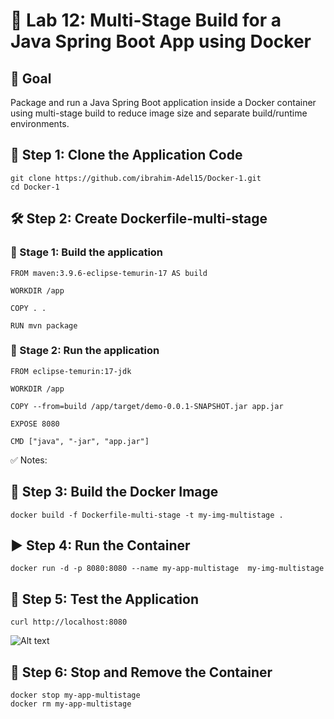 # 📘 Lab 12: Multi-Stage Build for a Java Spring Boot App using Docker

## 📌 Goal
Package and run a Java Spring Boot application inside a Docker container using multi-stage build to reduce image size and separate build/runtime environments.

## 📂 Step 1: Clone the Application Code

```
git clone https://github.com/ibrahim-Adel15/Docker-1.git
cd Docker-1
```

## 🛠️ Step 2: Create Dockerfile-multi-stage

### 👷 Stage 1: Build the application

```
FROM maven:3.9.6-eclipse-temurin-17 AS build

WORKDIR /app

COPY . .

RUN mvn package
```
### 🚀 Stage 2: Run the application

```
FROM eclipse-temurin:17-jdk

WORKDIR /app

COPY --from=build /app/target/demo-0.0.1-SNAPSHOT.jar app.jar

EXPOSE 8080

CMD ["java", "-jar", "app.jar"]
```
✅ Notes:

## 🧱 Step 3: Build the Docker Image

```
docker build -f Dockerfile-multi-stage -t my-img-multistage .
```

## ▶️ Step 4: Run the Container

```
docker run -d -p 8080:8080 --name my-app-multistage  my-img-multistage
```

## 🧪 Step 5: Test the Application

```
curl http://localhost:8080
```

![Alt text](../images/curloutside.jpg)

## 🛑 Step 6: Stop and Remove the Container

```
docker stop my-app-multistage
docker rm my-app-multistage
```
